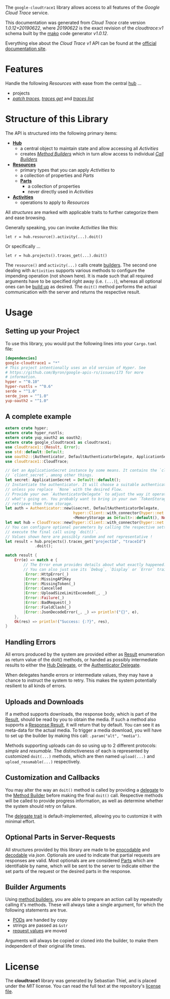 <!---
DO NOT EDIT !
This file was generated automatically from 'src/mako/api/README.md.mako'
DO NOT EDIT !
-->
The `google-cloudtrace1` library allows access to all features of the *Google Cloud Trace* service.

This documentation was generated from *Cloud Trace* crate version *1.0.12+20190622*, where *20190622* is the exact revision of the *cloudtrace:v1* schema built by the [mako](http://www.makotemplates.org/) code generator *v1.0.12*.

Everything else about the *Cloud Trace* *v1* API can be found at the
[official documentation site](https://cloud.google.com/trace).
# Features

Handle the following *Resources* with ease from the central [hub](https://docs.rs/google-cloudtrace1/1.0.12+20190622/google_cloudtrace1/struct.CloudTrace.html) ... 

* projects
 * [*patch traces*](https://docs.rs/google-cloudtrace1/1.0.12+20190622/google_cloudtrace1/struct.ProjectPatchTraceCall.html), [*traces get*](https://docs.rs/google-cloudtrace1/1.0.12+20190622/google_cloudtrace1/struct.ProjectTraceGetCall.html) and [*traces list*](https://docs.rs/google-cloudtrace1/1.0.12+20190622/google_cloudtrace1/struct.ProjectTraceListCall.html)




# Structure of this Library

The API is structured into the following primary items:

* **[Hub](https://docs.rs/google-cloudtrace1/1.0.12+20190622/google_cloudtrace1/struct.CloudTrace.html)**
    * a central object to maintain state and allow accessing all *Activities*
    * creates [*Method Builders*](https://docs.rs/google-cloudtrace1/1.0.12+20190622/google_cloudtrace1/trait.MethodsBuilder.html) which in turn
      allow access to individual [*Call Builders*](https://docs.rs/google-cloudtrace1/1.0.12+20190622/google_cloudtrace1/trait.CallBuilder.html)
* **[Resources](https://docs.rs/google-cloudtrace1/1.0.12+20190622/google_cloudtrace1/trait.Resource.html)**
    * primary types that you can apply *Activities* to
    * a collection of properties and *Parts*
    * **[Parts](https://docs.rs/google-cloudtrace1/1.0.12+20190622/google_cloudtrace1/trait.Part.html)**
        * a collection of properties
        * never directly used in *Activities*
* **[Activities](https://docs.rs/google-cloudtrace1/1.0.12+20190622/google_cloudtrace1/trait.CallBuilder.html)**
    * operations to apply to *Resources*

All *structures* are marked with applicable traits to further categorize them and ease browsing.

Generally speaking, you can invoke *Activities* like this:

```Rust,ignore
let r = hub.resource().activity(...).doit()
```

Or specifically ...

```ignore
let r = hub.projects().traces_get(...).doit()
```

The `resource()` and `activity(...)` calls create [builders][builder-pattern]. The second one dealing with `Activities` 
supports various methods to configure the impending operation (not shown here). It is made such that all required arguments have to be 
specified right away (i.e. `(...)`), whereas all optional ones can be [build up][builder-pattern] as desired.
The `doit()` method performs the actual communication with the server and returns the respective result.

# Usage

## Setting up your Project

To use this library, you would put the following lines into your `Cargo.toml` file:

```toml
[dependencies]
google-cloudtrace1 = "*"
# This project intentionally uses an old version of Hyper. See
# https://github.com/Byron/google-apis-rs/issues/173 for more
# information.
hyper = "^0.10"
hyper-rustls = "^0.6"
serde = "^1.0"
serde_json = "^1.0"
yup-oauth2 = "^1.0"
```

## A complete example

```Rust
extern crate hyper;
extern crate hyper_rustls;
extern crate yup_oauth2 as oauth2;
extern crate google_cloudtrace1 as cloudtrace1;
use cloudtrace1::{Result, Error};
use std::default::Default;
use oauth2::{Authenticator, DefaultAuthenticatorDelegate, ApplicationSecret, MemoryStorage};
use cloudtrace1::CloudTrace;

// Get an ApplicationSecret instance by some means. It contains the `client_id` and 
// `client_secret`, among other things.
let secret: ApplicationSecret = Default::default();
// Instantiate the authenticator. It will choose a suitable authentication flow for you, 
// unless you replace  `None` with the desired Flow.
// Provide your own `AuthenticatorDelegate` to adjust the way it operates and get feedback about 
// what's going on. You probably want to bring in your own `TokenStorage` to persist tokens and
// retrieve them from storage.
let auth = Authenticator::new(&secret, DefaultAuthenticatorDelegate,
                              hyper::Client::with_connector(hyper::net::HttpsConnector::new(hyper_rustls::TlsClient::new())),
                              <MemoryStorage as Default>::default(), None);
let mut hub = CloudTrace::new(hyper::Client::with_connector(hyper::net::HttpsConnector::new(hyper_rustls::TlsClient::new())), auth);
// You can configure optional parameters by calling the respective setters at will, and
// execute the final call using `doit()`.
// Values shown here are possibly random and not representative !
let result = hub.projects().traces_get("projectId", "traceId")
             .doit();

match result {
    Err(e) => match e {
        // The Error enum provides details about what exactly happened.
        // You can also just use its `Debug`, `Display` or `Error` traits
         Error::HttpError(_)
        |Error::MissingAPIKey
        |Error::MissingToken(_)
        |Error::Cancelled
        |Error::UploadSizeLimitExceeded(_, _)
        |Error::Failure(_)
        |Error::BadRequest(_)
        |Error::FieldClash(_)
        |Error::JsonDecodeError(_, _) => println!("{}", e),
    },
    Ok(res) => println!("Success: {:?}", res),
}

```
## Handling Errors

All errors produced by the system are provided either as [Result](https://docs.rs/google-cloudtrace1/1.0.12+20190622/google_cloudtrace1/enum.Result.html) enumeration as return value of 
the doit() methods, or handed as possibly intermediate results to either the 
[Hub Delegate](https://docs.rs/google-cloudtrace1/1.0.12+20190622/google_cloudtrace1/trait.Delegate.html), or the [Authenticator Delegate](https://docs.rs/yup-oauth2/*/yup_oauth2/trait.AuthenticatorDelegate.html).

When delegates handle errors or intermediate values, they may have a chance to instruct the system to retry. This 
makes the system potentially resilient to all kinds of errors.

## Uploads and Downloads
If a method supports downloads, the response body, which is part of the [Result](https://docs.rs/google-cloudtrace1/1.0.12+20190622/google_cloudtrace1/enum.Result.html), should be
read by you to obtain the media.
If such a method also supports a [Response Result](https://docs.rs/google-cloudtrace1/1.0.12+20190622/google_cloudtrace1/trait.ResponseResult.html), it will return that by default.
You can see it as meta-data for the actual media. To trigger a media download, you will have to set up the builder by making
this call: `.param("alt", "media")`.

Methods supporting uploads can do so using up to 2 different protocols: 
*simple* and *resumable*. The distinctiveness of each is represented by customized 
`doit(...)` methods, which are then named `upload(...)` and `upload_resumable(...)` respectively.

## Customization and Callbacks

You may alter the way an `doit()` method is called by providing a [delegate](https://docs.rs/google-cloudtrace1/1.0.12+20190622/google_cloudtrace1/trait.Delegate.html) to the 
[Method Builder](https://docs.rs/google-cloudtrace1/1.0.12+20190622/google_cloudtrace1/trait.CallBuilder.html) before making the final `doit()` call. 
Respective methods will be called to provide progress information, as well as determine whether the system should 
retry on failure.

The [delegate trait](https://docs.rs/google-cloudtrace1/1.0.12+20190622/google_cloudtrace1/trait.Delegate.html) is default-implemented, allowing you to customize it with minimal effort.

## Optional Parts in Server-Requests

All structures provided by this library are made to be [enocodable](https://docs.rs/google-cloudtrace1/1.0.12+20190622/google_cloudtrace1/trait.RequestValue.html) and 
[decodable](https://docs.rs/google-cloudtrace1/1.0.12+20190622/google_cloudtrace1/trait.ResponseResult.html) via *json*. Optionals are used to indicate that partial requests are responses 
are valid.
Most optionals are are considered [Parts](https://docs.rs/google-cloudtrace1/1.0.12+20190622/google_cloudtrace1/trait.Part.html) which are identifiable by name, which will be sent to 
the server to indicate either the set parts of the request or the desired parts in the response.

## Builder Arguments

Using [method builders](https://docs.rs/google-cloudtrace1/1.0.12+20190622/google_cloudtrace1/trait.CallBuilder.html), you are able to prepare an action call by repeatedly calling it's methods.
These will always take a single argument, for which the following statements are true.

* [PODs][wiki-pod] are handed by copy
* strings are passed as `&str`
* [request values](https://docs.rs/google-cloudtrace1/1.0.12+20190622/google_cloudtrace1/trait.RequestValue.html) are moved

Arguments will always be copied or cloned into the builder, to make them independent of their original life times.

[wiki-pod]: http://en.wikipedia.org/wiki/Plain_old_data_structure
[builder-pattern]: http://en.wikipedia.org/wiki/Builder_pattern
[google-go-api]: https://github.com/google/google-api-go-client

# License
The **cloudtrace1** library was generated by Sebastian Thiel, and is placed 
under the *MIT* license.
You can read the full text at the repository's [license file][repo-license].

[repo-license]: https://github.com/Byron/google-apis-rsblob/master/LICENSE.md
